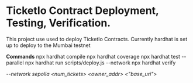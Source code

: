 # TicketIo Contract Deployment, Testing, Verification. 

This project use used to deploy TicketIo Contracts.
Currently hardhat is set up to deploy to the Mumbai testnet

**Commands**
npx hardhat compile
npx hardhat coverage
npx hardhat test --parallel
npx hardhat run scripts/deploy.js --network <network>
npx hardhat verify <address> --network sepolia <num_tickets> <owner_addr> <"base_uri">


